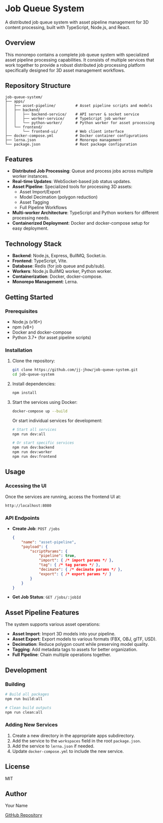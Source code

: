# Job Queue System

A distributed job queue system with asset pipeline management for 3D content processing, built with TypeScript, Node.js, and React.

## Overview

This monorepo contains a complete job queue system with specialized asset pipeline processing capabilities. It consists of multiple services that work together to provide a robust distributed job processing platform specifically designed for 3D asset management workflows.

## Repository Structure

```
job-queue-system/
├── apps/
│   ├── asset-pipeline/         # Asset pipeline scripts and models
│   ├── backend/
│   │   ├── backend-service/    # API server & socket service
│   │   ├── worker-service/     # TypeScript job worker
│   │   └── python-worker/      # Python worker for asset processing
│   └── frontend/
│       └── frontend-ui/        # Web client interface
├── docker-compose.yml          # Docker container configurations
├── lerna.json                  # Monorepo management
└── package.json                # Root package configuration
```

## Features

- **Distributed Job Processing**: Queue and process jobs across multiple worker instances.
- **Real-time Updates**: WebSocket-based job status updates.
- **Asset Pipeline**: Specialized tools for processing 3D assets:
    - Asset Import/Export
    - Model Decimation (polygon reduction)
    - Asset Tagging
    - Full Pipeline Workflows
- **Multi-worker Architecture**: TypeScript and Python workers for different processing needs.
- **Containerized Deployment**: Docker and docker-compose setup for easy deployment.

## Technology Stack

- **Backend**: Node.js, Express, BullMQ, Socket.io.
- **Frontend**: TypeScript, Vite.
- **Database**: Redis (for job queue and pub/sub).
- **Workers**: Node.js BullMQ worker, Python worker.
- **Containerization**: Docker, docker-compose.
- **Monorepo Management**: Lerna.

## Getting Started

### Prerequisites

- Node.js (v16+)
- npm (v8+)
- Docker and docker-compose
- Python 3.7+ (for asset pipeline scripts)

### Installation

1. Clone the repository:
     ```bash
     git clone https://github.com/jj-jhow/job-queue-system.git
     cd job-queue-system
     ```

2. Install dependencies:
     ```bash
     npm install
     ```

3. Start the services using Docker:
     ```bash
     docker-compose up --build
     ```

     Or start individual services for development:
     ```bash
     # Start all services
     npm run dev:all

     # Or start specific services
     npm run dev:backend
     npm run dev:worker
     npm run dev:frontend
     ```

## Usage

### Accessing the UI

Once the services are running, access the frontend UI at:
```
http://localhost:8080
```

### API Endpoints

- **Create Job**: `POST /jobs`
    ```json
    {
        "name": "asset-pipeline",
        "payload": {
            "scriptParams": {
                "pipeline": true,
                "import": { /* import params */ },
                "tag": { /* tag params */ },
                "decimate": { /* decimate params */ },
                "export": { /* export params */ }
            }
        }
    }
    ```

- **Get Job Status**: `GET /jobs/:jobId`

## Asset Pipeline Features

The system supports various asset operations:

- **Asset Import**: Import 3D models into your pipeline.
- **Asset Export**: Export models to various formats (FBX, OBJ, glTF, USD).
- **Decimation**: Reduce polygon count while preserving model quality.
- **Tagging**: Add metadata tags to assets for better organization.
- **Full Pipeline**: Chain multiple operations together.

## Development

### Building

```bash
# Build all packages
npm run build:all

# Clean build outputs
npm run clean:all
```

### Adding New Services

1. Create a new directory in the appropriate apps subdirectory.
2. Add the service to the `workspaces` field in the root `package.json`.
3. Add the service to `lerna.json` if needed.
4. Update `docker-compose.yml` to include the new service.

## License

MIT

## Author

Your Name

[GitHub Repository](https://github.com/yourusername/job-queue-system)